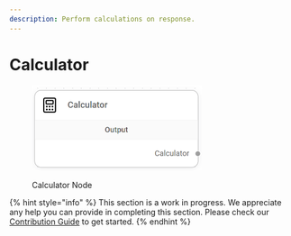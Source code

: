 ```yaml
---
description: Perform calculations on response.
---
```


# Calculator

<figure><img src="../../../.gitbook/assets/image (1) (1) (1) (1).png" alt="" width="302"><figcaption><p>Calculator Node</p></figcaption></figure>

{% hint style="info" %}
This section is a work in progress. We appreciate any help you can provide in completing this section. Please check our [Contribution Guide](../../../contributing/) to get started.
{% endhint %}
